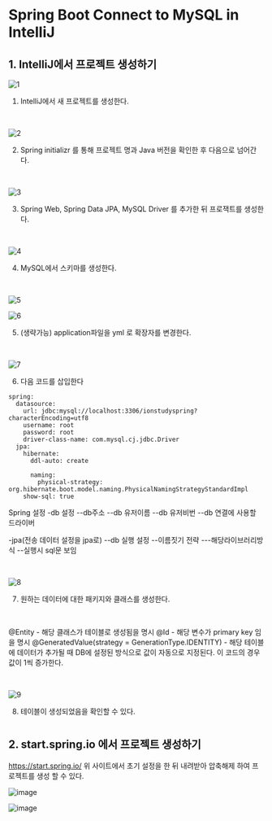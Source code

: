 # Spring Boot Connect to MySQL in IntelliJ

## 1. IntelliJ에서 프로젝트 생성하기

![1](https://user-images.githubusercontent.com/65153512/133030092-90b1c37c-1c36-4489-b846-c1bbc259799f.PNG)
  
1. IntelliJ에서 새 프로젝트를 생성한다.

<br>

![2](https://user-images.githubusercontent.com/65153512/133030174-a646c429-402d-43bd-82f0-23992b1cc7c7.PNG)

2. Spring initializr 를 통해 프로젝트 명과 Java 버전을 확인한 후 다음으로 넘어간다.

<br>

![3](https://user-images.githubusercontent.com/65153512/133031064-6886a56c-ba64-4775-ac17-8917deca303d.PNG)

3. Spring Web, Spring Data JPA, MySQL Driver 를 추가한 뒤 프로잭트를 생성한다.

<br>

![4](https://user-images.githubusercontent.com/65153512/133031119-67157f6b-baef-4c6e-be05-89c8b122fe2f.png)

4. MySQL에서 스키마를 생성한다.

<br>

![5](https://user-images.githubusercontent.com/65153512/133031143-b6363c4c-df51-4b97-bc11-16bfc72bc839.png)

![6](https://user-images.githubusercontent.com/65153512/133031190-f7942557-495e-4e73-a077-68f541e58cc8.PNG)

5. (생략가능) application파일을 yml 로 확장자를 변경한다.

<br>

![7](https://user-images.githubusercontent.com/65153512/133031221-9c15cbb5-9ff3-48c2-8cdd-6c819ce795b9.PNG)

6. 다음 코드를 삽입한다

~~~
spring:
  datasource:
    url: jdbc:mysql://localhost:3306/ionstudyspring?characterEncoding=utf8
    username: root
    password: root
    driver-class-name: com.mysql.cj.jdbc.Driver
  jpa:
    hibernate:
      ddl-auto: create

      naming:
        physical-strategy: org.hibernate.boot.model.naming.PhysicalNamingStrategyStandardImpl
    show-sql: true
~~~
Spring 설정
  -db 설정
    --db주소
    --db 유저이름
    --db 유저비번
    --db 연결에 사용할 드라이버

  -jpa(전송 데이터 설정을 jpa로)
    --db 실행 설정
    --이름짓기 전략
      ---해당라이브러리방식
    --실행시 sql문 보임

<br>

![8](https://user-images.githubusercontent.com/65153512/133032113-2743b08e-ba0f-4746-8942-355b29ecde52.PNG)

7. 원하는 데이터에 대한 패키지와 클래스를 생성한다.
 
<br>

@Entity - 해당 클래스가 테이블로 생성됨을 명시
@Id - 해당 변수가 primary key 임을 명시
@GeneratedValue(strategy = GenerationType.IDENTITY) - 해당 테이블에 데이터가 추가될 때 DB에 설정된 방식으로 값이 자동으로 지정된다. 이 코드의 경우 값이 1씩 증가한다.

<br>

![9](https://user-images.githubusercontent.com/65153512/133032352-787c6e25-36f7-4e97-a4cd-ec68feefbaa4.PNG)

8. 테이블이 생성되었음을 확인할 수 있다.
#
## 2. start.spring.io 에서 프로젝트 생성하기
https://start.spring.io/
위 사이트에서 초기 설정을 한 뒤 내려받아 압축해제 하여 프로젝트를 생성 할 수 있다.

![image](https://user-images.githubusercontent.com/65153512/133032695-1b722b17-3c1c-4109-a428-d893043d5b1e.png)

![image](https://user-images.githubusercontent.com/65153512/133032866-3ea0873a-d265-4a4f-b02a-d9205ed3c4a3.png)
